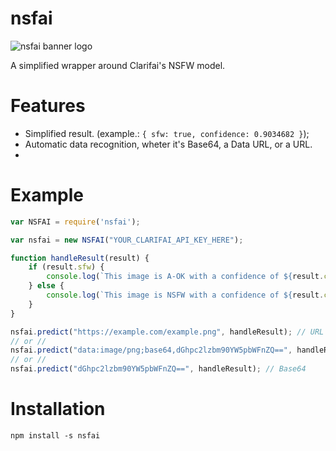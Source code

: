# nsfai
![nsfai banner logo](https://bbyjins.skiilaa.me/img/nsfai/banner.png)

A simplified wrapper around Clarifai's NSFW model.

# Features

 * Simplified result. (example.: `{ sfw: true, confidence: 0.9034682 }`);
 * Automatic data recognition, wheter it's Base64, a Data URL, or a URL.
 * 

# Example

```js
var NSFAI = require('nsfai');

var nsfai = new NSFAI("YOUR_CLARIFAI_API_KEY_HERE");

function handleResult(result) {
    if (result.sfw) {
        console.log(`This image is A-OK with a confidence of ${result.confidence}.`);
    } else {
        console.log(`This image is NSFW with a confidence of ${result.confidence}.`);
    }
}

nsfai.predict("https://example.com/example.png", handleResult); // URL
// or //
nsfai.predict("data:image/png;base64,dGhpc2lzbm90YW5pbWFnZQ==", handleResult); // Data URL
// or //
nsfai.predict("dGhpc2lzbm90YW5pbWFnZQ==", handleResult); // Base64
```

# Installation

`npm install -s nsfai`